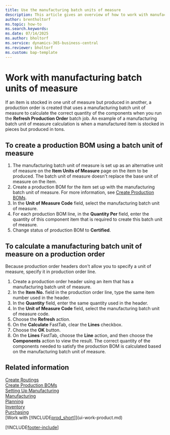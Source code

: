 ```yaml
---
title: Use the manufacturing batch units of measure
description: This article gives an overview of how to work with manufacturing batch units of measure in Business Central. 
author: brentholtorf
ms.topic: how-to
ms.search.keywords:
ms.date: 07/14/2025
ms.author: bholtorf
ms.service: dynamics-365-business-central
ms.reviewer: bholtorf
ms.custom: bap-template
---
```

# Work with manufacturing batch units of measure

If an item is stocked in one unit of measure but produced in another, a production order is created that uses a manufacturing batch unit of measure to calculate the correct quantity of the components when you run the **Refresh Production Order** batch job. An example of a manufacturing batch unit of measure calculation is when a manufactured item is stocked in pieces but produced in tons.  

## To create a production BOM using a batch unit of measure

1. The manufacturing batch unit of measure is set up as an alternative unit of measure on the **Item Units of Measure** page on the item to be produced. The batch unit of measure doesn't replace the base unit of measure on the item.  
2. Create a production BOM for the item set up with the manufacturing batch unit of measure. For more information, see [Create Production BOMs](production-how-to-create-production-boms.md).  
3. In the **Unit of Measure Code** field, select the manufacturing batch unit of measure.  
4. For each production BOM line, in the **Quantity Per** field, enter the quantity of this component item that is required to create this batch unit of measure.
5. Change status of production BOM to **Certified**.

## To calculate a manufacturing batch unit of measure on a production order

Because production order headers don't allow you to specify a unit of measure, specify it in production order line.

1. Create a production order header using an item that has a manufacturing batch unit of measure.  
2. In the **Item No.** field in the production order line, type the same item number used in the header.  
3. In the **Quantity** field, enter the same quantity used in the header.  
4. In the **Unit of Measure Code** field, select the manufacturing batch unit of measure code.  
5. Choose the **Refresh** action.
6. On the **Calculate** FastTab, clear the **Lines** checkbox.  
7. Choose the **OK** button.  
8. On the **Lines** FastTab, choose the **Line** action, and then choose the **Components** action to view the result. The correct quantity of the components needed to satisfy the production BOM is calculated based on the manufacturing batch unit of measure.  

## Related information

[Create Routings](production-how-to-create-routings.md)  
[Create Production BOMs](production-how-to-create-production-boms.md)  
[Setting Up Manufacturing](production-configure-production-processes.md)  
[Manufacturing](production-manage-manufacturing.md)  
[Planning](production-planning.md)  
[Inventory](inventory-manage-inventory.md)  
[Purchasing](purchasing-manage-purchasing.md)  
[Work with [!INCLUDE[prod_short](includes/prod_short.md)]](ui-work-product.md)  

[!INCLUDE[footer-include](includes/footer-banner.md)]
